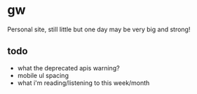 # gw
Personal site, still little but one day may be very big and strong!

## todo
* what the deprecated apis warning?
* mobile ul spacing
* what i'm reading/listening to this week/month